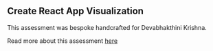 ## Create React App Visualization

This assessment was bespoke handcrafted for Devabhakthini Krishna.

Read more about this assessment [here](https://react.eogresources.com)
